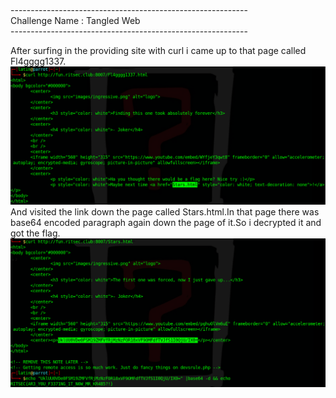 <h1></h1>
-----------------------------------------------------------<br>
Challenge Name : Tangled Web<br>
-----------------------------------------------------------<br>

After surfing in the providing site with curl i came up to that page called Fl4gggg1337.<br>
<img src="Stars.png"><br>
And visited the link down the page called Stars.html.In that page there was base64 encoded paragraph again down the page of it.So i decrypted it and got the flag.<br>
<img src="last_step.png"><br>
